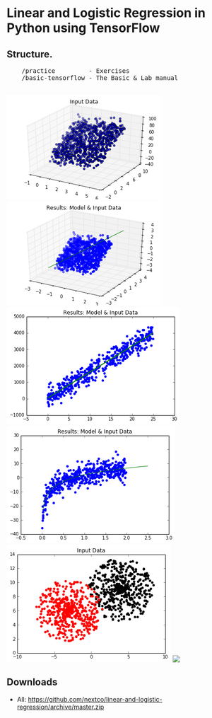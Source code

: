# Linear and Logistic Regression in Python using TensorFlow

## Structure.
<pre>
	/practice 		  - Exercises
	/basic-tensorflow - The Basic & Lab manual
	
</pre>

![](img/1-a.png)
![](img/1-b.png)
![](img/2-a.png)
![](img/3-a.png)
![](img/4-a.png)
![](img/5-a.png)



## Downloads
- All: https://github.com/nextco/linear-and-logistic-regression/archive/master.zip